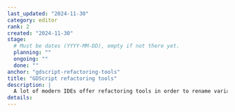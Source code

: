 ```yaml
---
last_updated: "2024-11-30"
category: editor
rank: 2
created: "2024-11-30"
stage:
  # Must be dates (YYYY-MM-DD), empty if not there yet.
  planning: ""
  ongoing: ""
  done: ""
anchor: "gdscript-refactoring-tools"
title: "GDScript refactoring tools"
description: |
  A lot of modern IDEs offer refactoring tools in order to rename variables and symbols across the codebase. We intend to add this feature to our internal GDScript code editor.
details:
---
```

